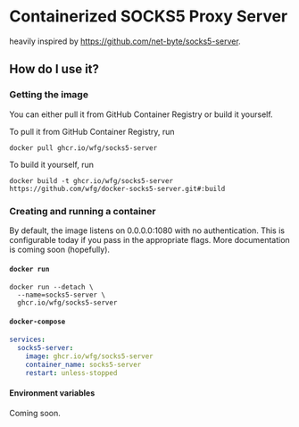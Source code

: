 # Containerized SOCKS5 Proxy Server

heavily inspired by https://github.com/net-byte/socks5-server.

## How do I use it?
### Getting the image
You can either pull it from GitHub Container Registry or build it yourself.

To pull it from GitHub Container Registry, run
```
docker pull ghcr.io/wfg/socks5-server
```

To build it yourself, run
```
docker build -t ghcr.io/wfg/socks5-server https://github.com/wfg/docker-socks5-server.git#:build
```

### Creating and running a container
By default, the image listens on 0.0.0.0:1080 with no authentication.
This is configurable today if you pass in the appropriate flags.
More documentation is coming soon (hopefully).

#### `docker run`
```
docker run --detach \
  --name=socks5-server \
  ghcr.io/wfg/socks5-server
```

#### `docker-compose`
```yaml
services:
  socks5-server:
    image: ghcr.io/wfg/socks5-server
    container_name: socks5-server
    restart: unless-stopped
```

#### Environment variables
Coming soon.
